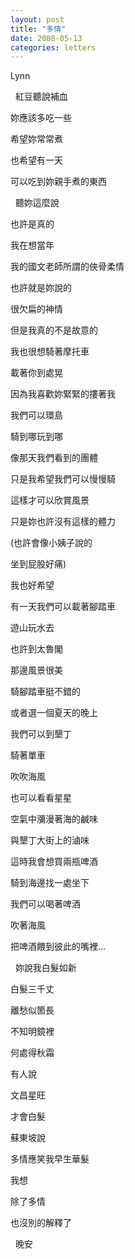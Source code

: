 ```yaml
---
layout: post
title: "多情"
date: 2008-05-13
categories: letters
---
```



Lynn

 
紅豆聽說補血


妳應該多吃一些


希望妳常常煮


也希望有一天


可以吃到妳親手煮的東西


 
聽妳這麼說


也許是真的


我在想當年


我的國文老師所謂的俠骨柔情


也許就是妳說的


很欠扁的神情


但是我真的不是故意的


我也很想騎著摩托車


載著你到處晃


因為我喜歡妳緊緊的摟著我


我們可以環島


騎到哪玩到哪


像那天我們看到的團體


只是我希望我們可以慢慢騎


這樣才可以欣賞風景


只是妳也許沒有這樣的體力


(也許會像小姨子說的


坐到屁股好痛)


我也好希望


有一天我們可以載著腳踏車


遊山玩水去


也許到太魯閣


那邊風景很美


騎腳踏車挺不錯的


或者選一個夏天的晚上


我們可以到墾丁


騎著單車


吹吹海風


也可以看看星星


空氣中瀰漫著海的鹹味


與墾丁大街上的滷味


這時我會想買兩瓶啤酒


騎到海邊找一處坐下


我們可以喝著啤酒


吹著海風


把啤酒餵到彼此的嘴裡...


 
妳說我白髮如新


白髮三千丈


離愁似箇長


不知明鏡裡


何處得秋霜


有人說


文昌星旺


才會白髮


蘇東坡說


多情應笑我早生華髮


我想


除了多情


也沒別的解釋了


 
晚安
